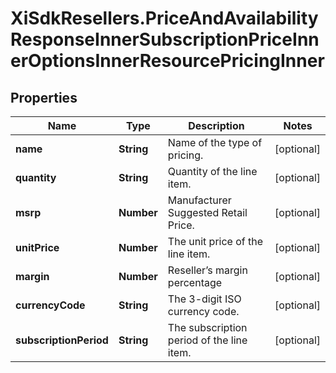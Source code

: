 # XiSdkResellers.PriceAndAvailabilityResponseInnerSubscriptionPriceInnerOptionsInnerResourcePricingInner

## Properties

Name | Type | Description | Notes
------------ | ------------- | ------------- | -------------
**name** | **String** | Name of the type of pricing. | [optional] 
**quantity** | **String** | Quantity of the line item. | [optional] 
**msrp** | **Number** | Manufacturer Suggested Retail Price. | [optional] 
**unitPrice** | **Number** | The unit price of the line item. | [optional] 
**margin** | **Number** | Reseller’s margin percentage | [optional] 
**currencyCode** | **String** | The 3-digit ISO currency code. | [optional] 
**subscriptionPeriod** | **String** | The subscription period of the line item. | [optional] 


